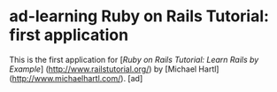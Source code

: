 # ad-learning Ruby on Rails Tutorial: first application

This is the first application for
[*Ruby on Rails Tutorial: Learn Rails by Example*] (http://www.railstutorial.org/) by [Michael Hartl] (http://www.michaelhartl.com/).
[ad]


